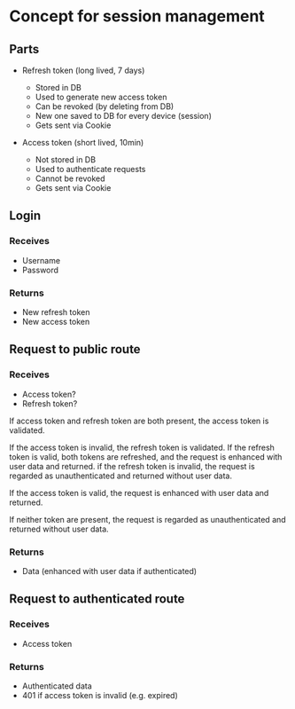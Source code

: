 # Concept for session management

## Parts

- Refresh token (long lived, 7 days)

  - Stored in DB
  - Used to generate new access token
  - Can be revoked (by deleting from DB)
  - New one saved to DB for every device (session)
  - Gets sent via Cookie

- Access token (short lived, 10min)
  - Not stored in DB
  - Used to authenticate requests
  - Cannot be revoked
  - Gets sent via Cookie

## Login

### Receives

- Username
- Password

### Returns

- New refresh token
- New access token

## Request to public route

### Receives

- Access token?
- Refresh token?

If access token and refresh token are both present, the access token is validated.

If the access token is invalid, the refresh token is validated. If the refresh token is valid, both tokens are refreshed, and the request is enhanced with user data and returned.
if the refresh token is invalid, the request is regarded as unauthenticated and returned without user data.

If the access token is valid, the request is enhanced with user data and returned.

If neither token are present, the request is regarded as unauthenticated and returned without user data.

### Returns

- Data (enhanced with user data if authenticated)

## Request to authenticated route

### Receives

- Access token

### Returns

- Authenticated data
- 401 if access token is invalid (e.g. expired)

